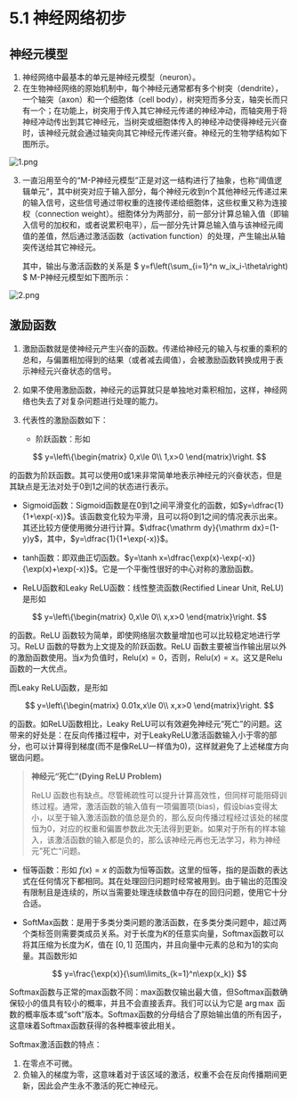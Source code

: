 # 5.1 神经网络初步

## 神经元模型

1. 神经网络中最基本的单元是神经元模型（neuron）。
2. 在生物神经网络的原始机制中，每个神经元通常都有多个树突（dendrite），一个轴突（axon）和一个细胞体（cell body），树突短而多分支，轴突长而只有一个；在功能上，树突用于传入其它神经元传递的神经冲动，而轴突用于将神经冲动传出到其它神经元，当树突或细胞体传入的神经冲动使得神经元兴奋时，该神经元就会通过轴突向其它神经元传递兴奋。神经元的生物学结构如下图所示。

![1.png](https://i.loli.net/2018/10/17/5bc72cbb6cc11.png)

3. 一直沿用至今的“M-P神经元模型”正是对这一结构进行了抽象，也称“阈值逻辑单元“，其中树突对应于输入部分，每个神经元收到n个其他神经元传递过来的输入信号，这些信号通过带权重的连接传递给细胞体，这些权重又称为连接权（connection weight）。细胞体分为两部分，前一部分计算总输入值（即输入信号的加权和，或者说累积电平），后一部分先计算总输入值与该神经元阈值的差值，然后通过激活函数（activation function）的处理，产生输出从轴突传送给其它神经元。

   其中，输出与激活函数的关系是
$
   y=f\left(\sum_{i=1}^n w_ix_i-\theta\right)
$
   M-P神经元模型如下图所示：

![2.png](https://i.loli.net/2018/10/17/5bc72cbb7be44.png)

## 激励函数

1. 激励函数就是使神经元产生兴奋的函数。传递给神经元的输入与权重的乘积的总和，与偏置相加得到的结果（或者减去阈值），会被激励函数转换成用于表示神经元兴奋状态的信号。

2. 如果不使用激励函数，神经元的运算就只是单独地对乘积相加，这样，神经网络也失去了对复杂问题进行处理的能力。

3. 代表性的激励函数如下：
   -  阶跃函数：形如
  
$$
   y=\left\{\begin{matrix} 
   0,x\le 0\\ 1,x>0
   \end{matrix}\right.
$$

   的函数为阶跃函数。其可以使用0或1来非常简单地表示神经元的兴奋状态，但是其缺点是无法对处于0到1之间的状态进行表示。
   
   - Sigmoid函数：Sigmoid函数是在0到1之间平滑变化的函数，如$y=\dfrac{1}{1+\exp(-x)}$。该函数变化较为平滑，且可以将0到1之间的情况表示出来。其还比较方便使用微分进行计算。$\dfrac{\mathrm dy}{\mathrm dx}=(1-y)y$，其中，$y=\dfrac{1}{1+\exp(-x)}$。
   
   - tanh函数：即双曲正切函数。$y=\tanh x=\dfrac{\exp(x)-\exp(-x)}{\exp(x)+\exp(-x)}$。它是一个平衡性很好的中心对称的激励函数。
   
   - ReLU函数和Leaky ReLU函数：线性整流函数(Rectified Linear Unit, ReLU)是形如

$$
   y=\left\{\begin{matrix} 
   0,x\le 0\\ x,x>0
   \end{matrix}\right.
$$

   的函数。ReLU 函数较为简单，即使网络层次数量增加也可以比较稳定地进行学习。ReLU 函数的导数为上文提及的阶跃函数。ReLU 函数主要被当作输出层以外的激励函数使用。当$x$为负值时，$\text{Relu}(x)=0$，否则，$\text{Relu}(x)=x$。这又是Relu函数的一大优点。

   而Leaky ReLU函数，是形如

$$
   y=\left\{\begin{matrix} 
   0.01x,x\le 0\\ x,x>0
   \end{matrix}\right.
$$

   的函数。如ReLU函数相比，Leaky ReLU可以有效避免神经元“死亡”的问题。这带来的好处是：在反向传播过程中，对于LeakyReLU激活函数输入小于零的部分，也可以计算得到梯度(而不是像ReLU一样值为0)，这样就避免了上述梯度方向锯齿问题。
   
   > **神经元“死亡”(Dying ReLU Problem)**
   >
   > ReLU 函数也有缺点。尽管稀疏性可以提升计算高效性，但同样可能阻碍训练过程。通常，激活函数的输入值有一项偏置项(bias)，假设bias变得太小，以至于输入激活函数的值总是负的，那么反向传播过程经过该处的梯度恒为0，对应的权重和偏置参数此次无法得到更新。如果对于所有的样本输入，该激活函数的输入都是负的，那么该神经元再也无法学习，称为神经元”死亡“问题。
   
   - 恒等函数：形如 $f(x)=x$ 的函数为恒等函数。这里的恒等，指的是函数的表达式在任何情况下都相同。其在处理回归问题时经常被用到。由于输出的范围没有限制且是连续的，所以当需要处理连续数值中存在的回归问题，使用它十分合适。
   
   - SoftMax函数：是用于多类分类问题的激活函数，在多类分类问题中，超过两个类标签则需要类成员关系。对于长度为$K$的任意实向量，Softmax函数可以将其压缩为长度为$K$，值在 $[ 0 , 1 ]$ 范围内，并且向量中元素的总和为1的实向量。其函数形如
   
$$
   y=\frac{\exp(x)}{\sum\limits_{k=1}^n\exp(x_k)}
$$

   Softmax函数与正常的max函数不同：max函数仅输出最大值，但Softmax函数确保较小的值具有较小的概率，并且不会直接丢弃。我们可以认为它是 $\arg\max$ 函数的概率版本或“soft”版本。Softmax函数的分母结合了原始输出值的所有因子，这意味着Softmax函数获得的各种概率彼此相关。

   Softmax激活函数的特点：

   1. 在零点不可微。
   2. 负输入的梯度为零，这意味着对于该区域的激活，权重不会在反向传播期间更新，因此会产生永不激活的死亡神经元。
